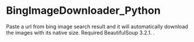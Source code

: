# BingImageDownloader_Python
Paste a url from bing image search result and it will automatically download the images with its native size.
Required BeautifulSoup 3.2.1.
.
